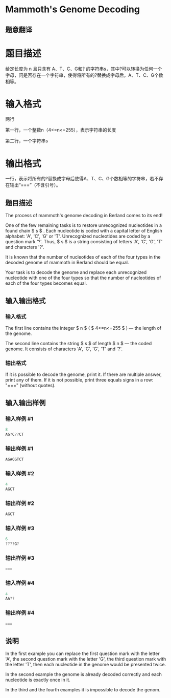 # Mammoth&#039;s Genome Decoding

## 题意翻译

# 题目描述

给定长度为 n 且只含有 A、T、C、G和? 的字符串s，其中?可以转换为任何一个字母，问是否存在一个字符串，使得将所有的?替换成字母后，A、T、C、G个数相等。

# 输入格式

两行

第一行，一个整数n（4<=n<=255），表示字符串的长度

第二行，一个字符串s

# 输出格式

一行，表示将所有的?替换成字母后使得A、T、C、G个数相等的字符串，若不存在输出“===”（不含引号）。

## 题目描述

The process of mammoth's genome decoding in Berland comes to its end!

One of the few remaining tasks is to restore unrecognized nucleotides in a found chain $ s $ . Each nucleotide is coded with a capital letter of English alphabet: 'A', 'C', 'G' or 'T'. Unrecognized nucleotides are coded by a question mark '?'. Thus, $ s $ is a string consisting of letters 'A', 'C', 'G', 'T' and characters '?'.

It is known that the number of nucleotides of each of the four types in the decoded genome of mammoth in Berland should be equal.

Your task is to decode the genome and replace each unrecognized nucleotide with one of the four types so that the number of nucleotides of each of the four types becomes equal.

## 输入输出格式

### 输入格式

The first line contains the integer $ n $ ( $ 4<=n<=255 $ ) — the length of the genome.

The second line contains the string $ s $ of length $ n $ — the coded genome. It consists of characters 'A', 'C', 'G', 'T' and '?'.

### 输出格式

If it is possible to decode the genome, print it. If there are multiple answer, print any of them. If it is not possible, print three equals signs in a row: "===" (without quotes).

## 输入输出样例

### 输入样例 #1

```cpp
8
AG?C??CT

```
### 输出样例 #1

```cpp
AGACGTCT

```
### 输入样例 #2

```cpp
4
AGCT

```
### 输出样例 #2

```cpp
AGCT

```
### 输入样例 #3

```cpp
6
????G?

```
### 输出样例 #3

```cpp
===

```
### 输入样例 #4

```cpp
4
AA??

```
### 输出样例 #4

```cpp
===

```
## 说明

In the first example you can replace the first question mark with the letter 'A', the second question mark with the letter 'G', the third question mark with the letter 'T', then each nucleotide in the genome would be presented twice.

In the second example the genome is already decoded correctly and each nucleotide is exactly once in it.

In the third and the fourth examples it is impossible to decode the genom.

